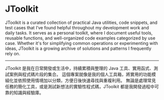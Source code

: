 # JToolkit

JToolkit is a curated collection of practical Java utilities, code snippets, and test cases that I’ve found helpful throughout my development work and daily tasks.
It serves as a personal toolkit, where I document useful tools, reusable functions, and well-organized code examples categorized by use case.
Whether it's for simplifying common operations or experimenting with ideas, JToolkit is a growing archive of solutions and patterns I frequently rely on.

---

JToolkit 是我在日常開發或生活中，持續累積與整理的 Java 工具、實用函式、測試案例與程式碼片段的集合。
這個專案就像是我的個人工具箱，將實用的功能模組化並依照使用情境加以分類，方便日後快速尋找與重複利用。
無論是處理常見任務的簡化工具，或是測試新想法的實驗性程式碼，JToolkit 都是我開發過程中可靠的知識與經驗庫。